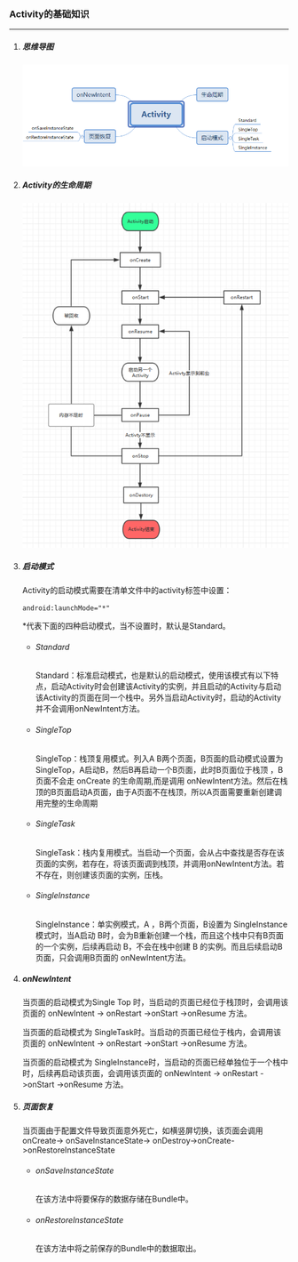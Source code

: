 ### Activity的基础知识

------



1. ##### 思维导图

   ![Activity基础知识](https://raw.githubusercontent.com/ljingya/LearningNotes/master/Android/Activity/Image/Activity%E5%9F%BA%E7%A1%80%E7%9F%A5%E8%AF%86.jpg)

2. ##### Activity的生命周期

   ![Activity的生命周期](https://raw.githubusercontent.com/ljingya/LearningNotes/master/Android/Activity/Image/Activity%E7%9A%84%E7%94%9F%E5%91%BD%E5%91%A8%E6%9C%9F.jpg)

3. ##### 启动模式

   Activity的启动模式需要在清单文件中的activity标签中设置：

   ```
   android:launchMode="*"
   ```

   *代表下面的四种启动模式，当不设置时，默认是Standard。

   - ###### Standard

     Standard：标准启动模式，也是默认的启动模式，使用该模式有以下特点，启动Activity时会创建该Activity的实例，并且启动的Activity与启动该Activity的页面在同一个栈中。另外当启动Activity时，启动的Activity并不会调用onNewIntent方法。

   - ###### SingleTop

     SingleTop：栈顶复用模式。列入A  B两个页面，B页面的启动模式设置为 SingleTop，A启动B，然后B再启动一个B页面，此时B页面位于栈顶 ，B页面不会走 onCreate 的生命周期,而是调用 onNewIntent方法。然后在栈顶的B页面启动A页面，由于A页面不在栈顶，所以A页面需要重新创建调用完整的生命周期

   - ###### SingleTask

     SingleTask：栈内复用模式。当启动一个页面，会从占中查找是否存在该页面的实例，若存在，将该页面调到栈顶，并调用onNewIntent方法。若不存在，则创建该页面的实例，压栈。

   - ###### SingleInstance

     SingleInstance：单实例模式，A ，B两个页面，B设置为 SingleInstance 模式时，当A启动 B时，会为B重新创建一个栈，而且这个栈中只有B页面的一个实例，后续再启动 B，不会在栈中创建 B 的实例。而且后续启动B 页面，只会调用B页面的 onNewIntent方法。

4. ##### onNewIntent

   当页面的启动模式为Single Top 时，当启动的页面已经位于栈顶时，会调用该页面的 onNewIntent -> onRestart ->onStart ->onResume 方法。

   当页面的启动模式为 SingleTask时。当启动的页面已经位于栈内，会调用该页面的 onNewIntent -> onRestart ->onStart ->onResume 方法。

   当页面的启动模式为 SingleInstance时，当启动的页面已经单独位于一个栈中时，后续再启动该页面，会调用该页面的 onNewIntent -> onRestart ->onStart ->onResume 方法。

5. ##### 页面恢复

   当页面由于配置文件导致页面意外死亡，如横竖屏切换，该页面会调用 onCreate-> onSaveInstanceState-> onDestroy->onCreate->onRestoreInstanceState

   - ###### onSaveInstanceState

     在该方法中将要保存的数据存储在Bundle中。

   - ###### onRestoreInstanceState

     在该方法中将之前保存的Bundle中的数据取出。